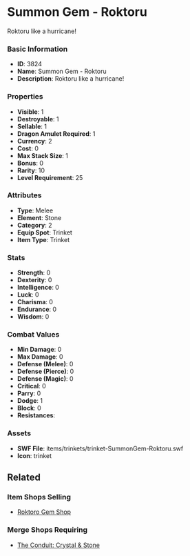 # Summon Gem - Roktoru

Roktoru like a hurricane!

### Basic Information

- **ID**: 3824
- **Name**: Summon Gem - Roktoru
- **Description**: Roktoru like a hurricane!

### Properties

- **Visible**: 1
- **Destroyable**: 1
- **Sellable**: 1
- **Dragon Amulet Required**: 1
- **Currency**: 2
- **Cost**: 0
- **Max Stack Size**: 1
- **Bonus**: 0
- **Rarity**: 10
- **Level Requirement**: 25

### Attributes

- **Type**: Melee
- **Element**: Stone
- **Category**: 2
- **Equip Spot**: Trinket
- **Item Type**: Trinket

### Stats

- **Strength**: 0
- **Dexterity**: 0
- **Intelligence**: 0
- **Luck**: 0
- **Charisma**: 0
- **Endurance**: 0
- **Wisdom**: 0

### Combat Values

- **Min Damage**: 0
- **Max Damage**: 0
- **Defense (Melee)**: 0
- **Defense (Pierce)**: 0
- **Defense (Magic)**: 0
- **Critical**: 0
- **Parry**: 0
- **Dodge**: 1
- **Block**: 0
- **Resistances**: 

### Assets

- **SWF File**: items/trinkets/trinket-SummonGem-Roktoru.swf
- **Icon**: trinket

## Related

### Item Shops Selling

- [Roktoro Gem Shop](../item-shops/141-roktoro-gem-shop.md)

### Merge Shops Requiring

- [The Conduit: Crystal & Stone](../merge-shops/320-the-conduit-crystal-stone.md)

